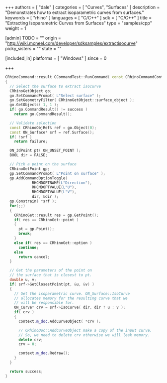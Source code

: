 +++
authors = [ "dale" ]
categories = [ "Curves", "Surfaces" ]
description = "Demonstrates how to extract isoparametric curves from surfaces."
keywords = [ "rhino" ]
languages = [ "C/C++" ]
sdk = [ "C/C++" ]
title = "Extracting Isoparametric Curves from Surfaces"
type = "samples/cpp"
weight = 1

[admin]
TODO = ""
origin = "http://wiki.mcneel.com/developer/sdksamples/extractisocurve"
picky_sisters = ""
state = ""

[included_in]
platforms = [ "Windows" ]
since = 0

+++

```cpp
CRhinoCommand::result CCommandTest::RunCommand( const CRhinoCommandContext& context )
{
  // Select the surface to extract isocurve
  CRhinoGetObject go;
  go.SetCommandPrompt( L"Select surface" );
  go.SetGeometryFilter( CRhinoGetObject::surface_object );
  go.GetObjects( 1, 1 );
  if( go.CommandResult() != success )
    return go.CommandResult();

  // Validate selection
  const CRhinoObjRef& ref = go.Object(0);
  const ON_Surface* srf = ref.Surface();
  if( !srf )
    return failure;

  ON_3dPoint pt( ON_UNSET_POINT );
  BOOL dir = FALSE;

  // Pick a point on the surface
  CRhinoGetPoint gp;
  gp.SetCommandPrompt( L"Point on surface" );
  gp.AddCommandOptionToggle(
            RHCMDOPTNAME(L"Direction"),
            RHCMDOPTVALUE(L"U"),
            RHCMDOPTVALUE(L"V"),
            dir, &dir );
  gp.Constrain( *srf );
  for(;;)
  {
    CRhinoGet::result res = gp.GetPoint();
    if( res == CRhinoGet::point )
    {
      pt = gp.Point();
      break;
    }
    else if( res == CRhinoGet::option )
      continue;
    else
      return cancel;
  }

  // Get the parameters of the point on
  // the surface that is closest to pt.
  double u, v;
  if( srf->GetClosestPoint(pt, &u, &v) )
  {
    // Get the isoparametric curve. ON_Surface::IsoCurve
    // allocates memory for the resulting curve that we
    // will be responsible for.
    ON_Curve* crv = srf->IsoCurve( dir, dir ? u : v );
    if( crv )
    {
      context.m_doc.AddCurveObject( *crv );

      // CRhinoDoc::AddCurveObject make a copy of the input curve.
      // So, we need to delete crv otherwise we will leak memory.
      delete crv;
      crv = 0;

      context.m_doc.Redraw();
    }
  }

  return success;
}
```
